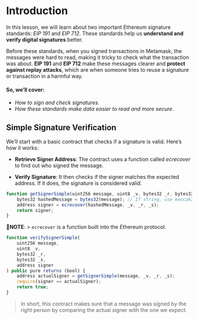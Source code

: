 # Introduction

In this lesson, we will learn about two important Ethereum signature standards: *EIP 191* and *EIP 712*. These standards help us **understand and verify digital signatures** better.

Before these standards, when you signed transactions in Metamask, the messages were hard to read, making it tricky to check what the transaction was about. **EIP 191** and **EIP 712** make these messages clearer and **protect against replay attacks**, which are when someone tries to reuse a signature or transaction in a harmful way.

#### So, we’ll cover:

* *How to sign and check signatures.*
* *How these standards make data easier to read and more secure*.

## Simple Signature Verification
We’ll start with a basic contract that checks if a signature is valid. Here’s how it works:

* **Retrieve Signer Address**: The contract uses a function called *ecrecover* to find out who signed the message.

* **Verify Signature**: It then checks if the signer matches the expected address. If it does, the signature is considered valid.

```javascript
function getSignerSimple(uint256 message, uint8 _v, bytes32 _r, bytes32 _s) public pure returns (address) {
    bytes32 hashedMessage = bytes32(message); // If string, use keccak256(abi.encodePacked(string))
    address signer = ecrecover(hashedMessage, _v, _r, _s);
    return signer;
}
```
**📝NOTE**: > `ecrecover` is a function built into the Ethereum protocol.

```javascript
function verifySignerSimple(
    uint256 message,
    uint8 _v,
    bytes32 _r,
    bytes32 _s,
    address signer
) public pure returns (bool) {
    address actualSigner = getSignerSimple(message, _v, _r, _s);
    require(signer == actualSigner);
    return true;
}
```
> In short, this contract makes sure that a message was signed by the right person by comparing the actual signer with the one we expect.

